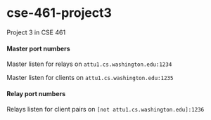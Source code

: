 # cse-461-project3
Project 3 in CSE 461

#### Master port numbers
Master listen for relays on `attu1.cs.washington.edu:1234`

Master listen for clients on `attu1.cs.washington.edu:1235`

#### Relay port numbers
Relays listen for client pairs on `[not attu1.cs.washington.edu]:1236`
